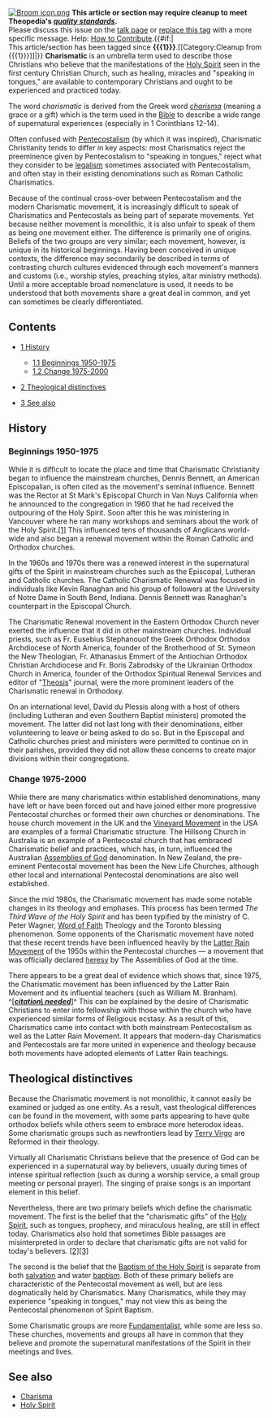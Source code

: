 [![Broom icon.png](images/thumb/9/90/Broom_icon.png/30px-Broom_icon.png.pagespeed.ce.3MDzK_R-j-.png)](http://www.theopedia.com/File:Broom_icon.png)
**This article or section may require cleanup to meet Theopedia's *[quality standards](http://www.theopedia.com/Theopedia:Writing_guide "Theopedia:Writing guide")*.**  
Please discuss this issue on the
[talk page](http://www.theopedia.com/Talk:Charismatic "Talk:Charismatic")
or [replace this tag](index.php?title=Charismatic&action=edit) with
a more specific message. Help:
[How to Contribute](http://www.theopedia.com/Help:How_to_contribute "Help:How to contribute").{{\#if:|  
This article/section has been tagged since
**{{{1}}}**.[[Category:Cleanup from {{{1}}}]]|}}
**Charismatic** is an umbrella term used to describe those
Christians who believe that the manifestations of the
[Holy Spirit](Holy_Spirit "Holy Spirit") seen in the first century
Christian Church, such as healing, miracles and "speaking in
tongues," are available to contemporary Christians and ought to be
experienced and practiced today.

The word *charismatic* is derived from the Greek word
*[charisma](Charisma "Charisma")* (meaning a grace or a gift) which
is the term used in the [Bible](Bible "Bible") to describe a wide
range of supernatural experiences (especially in 1 Corinthians
12-14).

Often confused with
[Pentecostalism](Pentecostalism "Pentecostalism") (by which it was
inspired), Charismatic Christianity tends to differ in key aspects:
most Charismatics reject the preeminence given by Pentecostalism to
"speaking in tongues," reject what they consider to be
[legalism](Legalism "Legalism") sometimes associated with
Pentecostalism, and often stay in their existing denominations such
as Roman Catholic Charismatics.

Because of the continual cross-over between Pentecostalism and the
modern Charismatic movement, it is increasingly difficult to speak
of Charismatics and Pentecostals as being part of separate
movements. Yet because neither movement is monolithic, it is also
unfair to speak of them as being one movement either. The
difference is primarily one of origins. Beliefs of the two groups
are very similar; each movement, however, is unique in its
historical beginnings. Having been conceived in unique contexts,
the difference may secondarily be described in terms of contrasting
church cultures evidenced through each movement's manners and
customs (i.e., worship styles, preaching styles, altar ministry
methods). Until a more acceptable broad nomenclature is used, it
needs to be understood that both movements share a great deal in
common, and yet can sometimes be clearly differentiated.

## Contents

-   [1 History](#History)
    -   [1.1 Beginnings 1950-1975](#Beginnings_1950-1975)
    -   [1.2 Change 1975-2000](#Change_1975-2000)

-   [2 Theological distinctives](#Theological_distinctives)
-   [3 See also](#See_also)

## History

### Beginnings 1950-1975

While it is difficult to locate the place and time that Charismatic
Christianity began to influence the mainstream churches, Dennis
Bennett, an American Episcopalian, is often cited as the movement's
seminal influence. Bennett was the Rector at St Mark's Episcopal
Church in Van Nuys California when he announced to the congregation
in 1960 that he had received the outpouring of the Holy Spirit.
Soon after this he was ministering in Vancouver where he ran many
workshops and seminars about the work of the Holy
Spirit.[[1]](http://www3.telus.net/st_simons/arm12.htm) This
influenced tens of thousands of Anglicans world-wide and also began
a renewal movement within the Roman Catholic and Orthodox
churches.

In the 1960s and 1970s there was a renewed interest in the
supernatural gifts of the Spirit in mainstream churches such as the
Episcopal, Lutheran and Catholic churches. The Catholic Charismatic
Renewal was focused in individuals like Kevin Ranaghan and his
group of followers at the University of Notre Dame in South Bend,
Indiana. Dennis Bennett was Ranaghan's counterpart in the Episcopal
Church.

The Charismatic Renewal movement in the Eastern Orthodox Church
never exerted the influence that it did in other mainstream
churches. Individual priests, such as Fr. Eusebius Stephanouof the
Greek Orthodox Orthodox Archdiocese of North America, founder of
the Brotherhood of St. Symeon the New Theologian, Fr. Athanasius
Emmert of the Antiochian Orthodox Christian Archdiocese and Fr.
Boris Zabrodsky of the Ukrainian Orthodox Church in America,
founder of the Orthodox Spiritual Renewal Services and editor of
"[Theosis](Theosis "Theosis")" journal, were the more prominent
leaders of the Charismatic renewal in Orthodoxy.

On an international level, David du Plessis along with a host of
others (including Lutheran and even Southern Baptist ministers)
promoted the movement. The latter did not last long with their
denominations, either volunteering to leave or being asked to do
so. But in the Episcopal and Catholic churches priest and ministers
were permitted to continue on in their parishes, provided they did
not allow these concerns to create major divisions within their
congregations.

### Change 1975-2000

While there are many charismatics within established denominations,
many have left or have been forced out and have joined either more
progressive Pentecostal churches or formed their own churches or
denominations. The house church movement in the UK and the
[Vineyard Movement](Vineyard_Movement "Vineyard Movement") in the
USA are examples of a formal Charismatic structure. The Hillsong
Church in Australia is an example of a Pentecostal church that has
embraced Charismatic belief and practices, which has, in turn,
influenced the Australian
[Assemblies of God](Assemblies_of_God "Assemblies of God")
denomination. In New Zealand, the pre-eminent Pentecostal movement
has been the New Life Churches, although other local and
international Pentecostal denominations are also well established.

Since the mid 1980s, the Charismatic movement has made some notable
changes in its theology and emphases. This process has been termed
*The Third Wave of the Holy Spirit* and has been typified by the
ministry of C. Peter Wagner,
[Word of Faith](Word_of_Faith "Word of Faith") Theology and the
Toronto blessing phenomenon. Some opponents of the Charismatic
movement have noted that these recent trends have been influenced
heavily by the
[Latter Rain Movement](Latter_Rain_Movement "Latter Rain Movement")
of the 1950s within the Pentecostal churches — a movement that was
officially declared [heresy](Heresy "Heresy") by The Assemblies of
God at the time.

There appears to be a great deal of evidence which shows that,
since 1975, the Charismatic movement has been influenced by the
Latter Rain Movement and its influential teachers (such as William
M. Branham).
^[***[citation\ needed](http://www.theopedia.com/Theopedia:Writing_guide#Reference_your_work\ "Theopedia:Writing\ guide")***]^
This can be explained by the desire of Charismatic Christians to
enter into fellowship with those within the church who have
experienced similar forms of Religious ecstasy. As a result of
this, Charismatics came into contact with both mainstream
Pentecostalism as well as the Latter Rain Movement. It appears that
modern-day Charismatics and Pentecostals are far more united in
experience and theology because both movements have adopted
elements of Latter Rain teachings.

## Theological distinctives

Because the Charismatic movement is not monolithic, it cannot
easily be examined or judged as one entity. As a result, vast
theological differences can be found in the movement, with some
parts appearing to have quite orthodox beliefs while others seem to
embrace more heterodox ideas. Some charismatic groups such as
newfrontiers lead by [Terry Virgo](Terry_Virgo "Terry Virgo") are
Reformed in their theology.

Virtually all Charismatic Christians believe that the presence of
God can be experienced in a supernatural way by believers, usually
during times of intense spiritual reflection (such as during a
worship service, a small group meeting or personal prayer). The
singing of praise songs is an important element in this belief.

Nevertheless, there are two primary beliefs which define the
charismatic movement. The first is the belief that the "charismatic
gifts" of the [Holy Spirit](Holy_Spirit "Holy Spirit"), such as
tongues, prophecy, and miraculous healing, are still in effect
today. Charismatics also hold that sometimes Bible passages are
misinterpreted in order to declare that charismatic gifts are not
valid for today's believers.
[[2]](http://www.carm.org/questions/charismata.htm)[[3]](http://www.mountainretreatorg.net/faq/perfect_is_come.shtml)

The second is the belief that the
[Baptism of the Holy Spirit](Baptism_of_the_Holy_Spirit "Baptism of the Holy Spirit")
is separate from both [salvation](Salvation "Salvation") and water
[baptism](Baptism "Baptism"). Both of these primary beliefs are
characteristic of the Pentecostal movement as well, but are less
dogmatically held by Charismatics. Many Charismatics, while they
may experience "speaking in tongues," may not view this as being
the Pentecostal phenomenon of Spirit Baptism.

Some Charismatic groups are more
[Fundamentalist](Fundamentalism "Fundamentalism"), while some are
less so. These churches, movements and groups all have in common
that they believe and promote the supernatural manifestations of
the Spirit in their meetings and lives.

## See also

-   [Charisma](Charisma "Charisma")
-   [Holy Spirit](Holy_Spirit "Holy Spirit")



